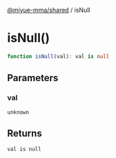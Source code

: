 [@miyue-mma/shared](../index.md) / isNull

# isNull()

```ts
function isNull(val): val is null
```

## Parameters

### val

`unknown`

## Returns

`val is null`
